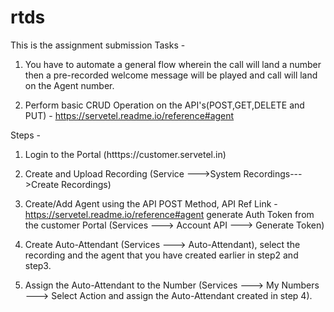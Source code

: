 # rtds
This is the assignment submission
Tasks -

1) You have to automate a general flow wherein the call will land a number then a pre-recorded welcome message will be played and call will land on the Agent number.

2) Perform basic CRUD Operation on the API's(POST,GET,DELETE and PUT) - https://servetel.readme.io/reference#agent

 

 

Steps -

1) Login to the Portal (htttps://customer.servetel.in)

2) Create and Upload Recording (Service --->System Recordings--->Create Recordings)

3) Create/Add Agent using the API POST Method, API Ref Link - https://servetel.readme.io/reference#agent generate Auth Token from the customer Portal (Services ---> Account API ---> Generate Token)

4) Create Auto-Attendant (Services ---> Auto-Attendant), select the recording and the agent that you have created earlier in step2 and step3.

5) Assign the Auto-Attendant to the Number (Services ---> My Numbers ---> Select Action and assign the Auto-Attendant created in step 4).
